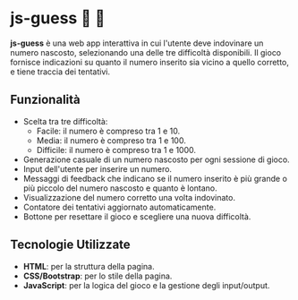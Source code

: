 # js-guess 🙈 🔢
**js-guess** è una web app interattiva in cui l'utente deve indovinare un numero nascosto, selezionando una delle tre difficoltà disponibili. Il gioco fornisce indicazioni su quanto il numero inserito sia vicino a quello corretto, e tiene traccia dei tentativi.

## Funzionalità
- Scelta tra tre difficoltà: 
  - Facile: il numero è compreso tra 1 e 10.
  - Media: il numero è compreso tra 1 e 100.
  - Difficile: il numero è compreso tra 1 e 1000.
- Generazione casuale di un numero nascosto per ogni sessione di gioco.
- Input dell'utente per inserire un numero.
- Messaggi di feedback che indicano se il numero inserito è più grande o più piccolo del numero nascosto e quanto è lontano.
- Visualizzazione del numero corretto una volta indovinato.
- Contatore dei tentativi aggiornato automaticamente.
- Bottone per resettare il gioco e scegliere una nuova difficoltà.

## Tecnologie Utilizzate
- **HTML**: per la struttura della pagina.
- **CSS/Bootstrap**: per lo stile della pagina.
- **JavaScript**: per la logica del gioco e la gestione degli input/output.

